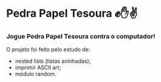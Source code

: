 # Pedra Papel Tesoura :fist::hand::v:

### Jogue Pedra Papel Tesoura contra o computador!

O projeto foi feito pelo estudo de:

- nested lists (listas aninhadas);
- imprimir ASCII art;
- módulo random.